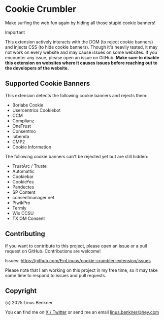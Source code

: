# Cookie Crumbler

Make surfing the web fun again by hiding all those stupid cookie banners!

> [!IMPORTANT]  
> This extension actively interacts with the DOM (to reject cookie banners) and injects CSS (to hide cookie banners).
> Though it's heavily tested, it may not work on every website and may cause issues on some websites.
> If you encounter any issue, please open an issue on GitHub.
> **Make sure to disable this extension on websites where it causes issues before reaching out to the developers of the website.**

## Supported Cookie Banners

This extension detects the following cookie banners and rejects them:

- Borlabs Cookie
- Usercentrics Cookiebot
- CCM
- Complianz
- OneTrust
- Consentmo
- Iubenda
- CMP2
- Cookie Information

The following cookie banners can't be rejected yet but are still hidden:

- TrustArc / Truste
- Automattic
- Cookiebar
- CookieYes
- Pandectes
- SP Content
- consentmanager.net
- PiwikPro
- Termly
- Wix CCSU
- TX OM Consent

## Contributing

If you want to contribute to this project, please open an issue or a pull request on GitHub. Contributions are welcome!

Issues: https://github.com/EinLinuus/cookie-crumbler-extension/issues

Please note that I am working on this project in my free time, so it may take some time to respond to issues and pull requests.

## Copyright

(c) 2025 Linus Benkner

You can find me on [X / Twitter](https://x.com/linusbenkner) or send me an email linus.benkner@hey.com


